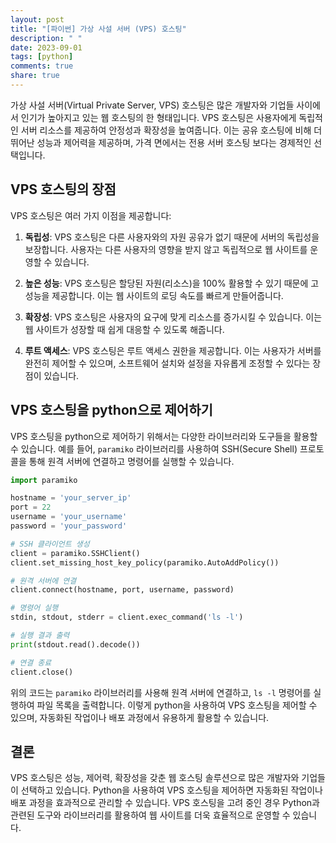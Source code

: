 ```yaml
---
layout: post
title: "[파이썬] 가상 사설 서버 (VPS) 호스팅"
description: " "
date: 2023-09-01
tags: [python]
comments: true
share: true
---
```


가상 사설 서버(Virtual Private Server, VPS) 호스팅은 많은 개발자와 기업들 사이에서 인기가 높아지고 있는 웹 호스팅의 한 형태입니다. VPS 호스팅은 사용자에게 독립적인 서버 리소스를 제공하여 안정성과 확장성을 높여줍니다. 이는 공유 호스팅에 비해 더 뛰어난 성능과 제어력을 제공하며, 가격 면에서는 전용 서버 호스팅 보다는 경제적인 선택입니다.

## VPS 호스팅의 장점

VPS 호스팅은 여러 가지 이점을 제공합니다:

1. **독립성**: VPS 호스팅은 다른 사용자와의 자원 공유가 없기 때문에 서버의 독립성을 보장합니다. 사용자는 다른 사용자의 영향을 받지 않고 독립적으로 웹 사이트를 운영할 수 있습니다.

2. **높은 성능**: VPS 호스팅은 할당된 자원(리소스)을 100% 활용할 수 있기 때문에 고성능을 제공합니다. 이는 웹 사이트의 로딩 속도를 빠르게 만들어줍니다.

3. **확장성**: VPS 호스팅은 사용자의 요구에 맞게 리소스를 증가시킬 수 있습니다. 이는 웹 사이트가 성장할 때 쉽게 대응할 수 있도록 해줍니다.

4. **루트 액세스**: VPS 호스팅은 루트 액세스 권한을 제공합니다. 이는 사용자가 서버를 완전히 제어할 수 있으며, 소프트웨어 설치와 설정을 자유롭게 조정할 수 있다는 장점이 있습니다.

## VPS 호스팅을 python으로 제어하기

VPS 호스팅을 python으로 제어하기 위해서는 다양한 라이브러리와 도구들을 활용할 수 있습니다. 예를 들어, `paramiko` 라이브러리를 사용하여 SSH(Secure Shell) 프로토콜을 통해 원격 서버에 연결하고 명령어를 실행할 수 있습니다.

```python
import paramiko

hostname = 'your_server_ip'
port = 22
username = 'your_username'
password = 'your_password'

# SSH 클라이언트 생성
client = paramiko.SSHClient()
client.set_missing_host_key_policy(paramiko.AutoAddPolicy())

# 원격 서버에 연결
client.connect(hostname, port, username, password)

# 명령어 실행
stdin, stdout, stderr = client.exec_command('ls -l')

# 실행 결과 출력
print(stdout.read().decode())

# 연결 종료
client.close()
```

위의 코드는 `paramiko` 라이브러리를 사용해 원격 서버에 연결하고, `ls -l` 명령어를 실행하여 파일 목록을 출력합니다. 이렇게 python을 사용하여 VPS 호스팅을 제어할 수 있으며, 자동화된 작업이나 배포 과정에서 유용하게 활용할 수 있습니다.

## 결론

VPS 호스팅은 성능, 제어력, 확장성을 갖춘 웹 호스팅 솔루션으로 많은 개발자와 기업들이 선택하고 있습니다. Python을 사용하여 VPS 호스팅을 제어하면 자동화된 작업이나 배포 과정을 효과적으로 관리할 수 있습니다. VPS 호스팅을 고려 중인 경우 Python과 관련된 도구와 라이브러리를 활용하여 웹 사이트를 더욱 효율적으로 운영할 수 있습니다.